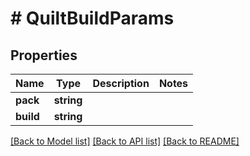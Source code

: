 # # QuiltBuildParams

## Properties

Name | Type | Description | Notes
------------ | ------------- | ------------- | -------------
**pack** | **string** |  |
**build** | **string** |  |

[[Back to Model list]](../../README.md#models) [[Back to API list]](../../README.md#endpoints) [[Back to README]](../../README.md)
